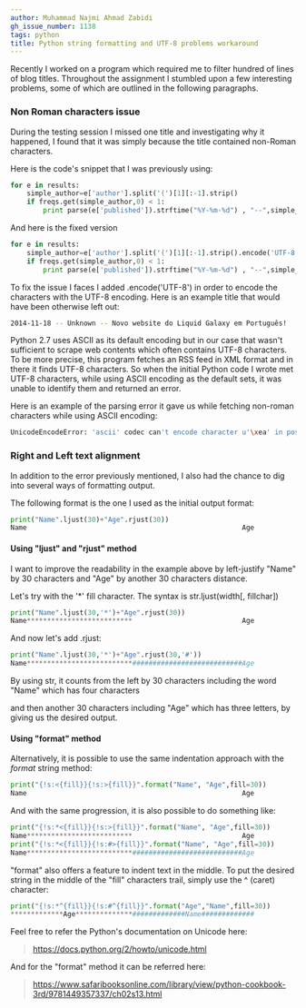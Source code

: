 ```yaml
---
author: Muhammad Najmi Ahmad Zabidi
gh_issue_number: 1138
tags: python
title: Python string formatting and UTF-8 problems workaround
---
```


Recently I worked on a program which required me to filter hundred of lines of blog titles. Throughout the assignment I stumbled upon a few interesting problems, some of which are outlined in the following paragraphs. 

### Non Roman characters issue

During the testing session I missed one title and investigating why it happened, I found that it was simply because the title contained non-Roman characters.

Here is the code's snippet that I was previously using:

```python
for e in results:                                                                                                                        
    simple_author=e['author'].split('(')[1][:-1].strip()                                                             
    if freqs.get(simple_author,0) < 1:                                                                                               
        print parse(e['published']).strftime("%Y-%m-%d") , "--",simple_author, "--", e['title']
```

And here is the fixed version

```python
for e in results:                                                                                                                        
    simple_author=e['author'].split('(')[1][:-1].strip().encode('UTF-8')                                                             
    if freqs.get(simple_author,0) < 1:                                                                                               
        print parse(e['published']).strftime("%Y-%m-%d") , "--",simple_author, "--", e['title'].encode('UTF-8') 
```

To fix the issue I faces I added .encode('UTF-8') in order to encode the characters with the UTF-8 encoding. Here is an example title that would have been otherwise left out:

```bash
2014-11-18 -- Unknown -- Novo website do Liquid Galaxy em Português!
```

Python 2.7 uses ASCII as its default encoding but in our case that wasn't sufficient to scrape web contents which often contains UTF-8 characters. To be more precise, this program fetches an RSS feed in XML format and in there it finds UTF-8 characters. So when the initial Python code I wrote met UTF-8 characters, while using ASCII encoding as the default sets, it was unable to identify them and returned an error.

Here is an example of the parsing error it gave us while fetching non-roman characters while using ASCII encoding:

```bash
UnicodeEncodeError: 'ascii' codec can't encode character u'\xea' in position 40: ordinal not in range(128)
```

### Right and Left text alignment

In addition to the error previously mentioned, I also had the chance to dig into several ways of formatting output.

The following format is the one I used as the initial output format:

```python
print("Name".ljust(30)+"Age".rjust(30))
Name                                                     Age
```

#### Using "ljust" and "rjust" method

I want to improve the readability in the example above by left-justify "Name" by 30 characters and "Age" by another 30 characters distance.

Let's try with the '*' fill character. The syntax is str.ljust(width[, fillchar])

```python
print("Name".ljust(30,'*')+"Age".rjust(30))
Name**************************                           Age
```

And now let's add .rjust:

```python
print("Name".ljust(30,'*')+"Age".rjust(30,'#'))
Name**************************###########################Age
```

By using str, it counts from the left by 30 characters including the word "Name" which has four characters

and then another 30 characters including "Age" which has three letters, by giving us the desired output.

#### Using "format" method

Alternatively, it is possible to use the same indentation approach with the *format* string method:

```python
print("{!s:<{fill}}{!s:>{fill}}".format("Name", "Age",fill=30))
Name                                                     Age
```

And with the same progression, it is also possible to do something like:

```python
print("{!s:*<{fill}}{!s:>{fill}}".format("Name", "Age",fill=30))
Name**************************                           Age
print("{!s:*<{fill}}{!s:#>{fill}}".format("Name", "Age",fill=30))
Name**************************###########################Age
```

"format" also offers a feature to indent text in the middle. To put the desired string in the middle of the "fill" characters trail, simply use the ^ (caret) character:

```python
print("{!s:*^{fill}}{!s:#^{fill}}".format("Age","Name",fill=30))
*************Age**************#############Name#############
```

Feel free to refer the Python's documentation on Unicode here:

> https://docs.python.org/2/howto/unicode.html

And for the "format" method it can be referred here:

> https://www.safaribooksonline.com/library/view/python-cookbook-3rd/9781449357337/ch02s13.html

